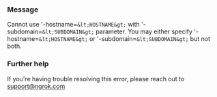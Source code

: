 
### Message
Cannot use '-hostname=`&lt;HOSTNAME&gt;` with '-subdomain=`&lt;SUBDOMAIN&gt;` parameter.
You may either specify '-hostname=`&lt;HOSTNAME&gt;` or '-subdomain=`&lt;SUBDOMAIN&gt;` but not both.

### Further help
If you're having trouble resolving this error, please reach out to [support@ngrok.com](mailto:support@ngrok.com?subject=Help%20with%20ERR_NGROK_1120)

